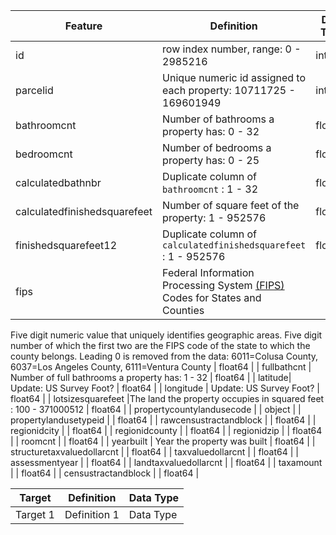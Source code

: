 | Feature | Definition | Data Type | 
| --- | --- | --- |
| id | row index number, range: 0 - 2985216 | int64 |
| parcelid | Unique numeric id assigned to each property: 10711725 - 169601949  | int64 |
| bathroomcnt | Number of bathrooms a property has: 0 - 32 | float64 | 
| bedroomcnt | Number of bedrooms a property has: 0 - 25  | float64 |
| calculatedbathnbr | Duplicate column of `bathroomcnt` : 1 - 32 | float64 |
| calculatedfinishedsquarefeet | Number of square feet of the property: 1 - 952576 | float64 |
| finishedsquarefeet12 | Duplicate column of `calculatedfinishedsquarefeet` : 1 - 952576  | float64 |
| fips | Federal Information Processing System [(FIPS)](https://transition.fcc.gov/oet/info/maps/census/fips/fips.txt) Codes for States and Counties
Five digit numeric value that uniquely identifies geographic areas. Five digit number of which the 
first two are the FIPS code of the state to which the county belongs. Leading 0 is removed from the data: 6011=Colusa County, 6037=Los Angeles County, 6111=Ventura County | float64 |
| fullbathcnt | Number of full bathrooms a property has: 1 - 32 | float64 |
| latitude| Update: US Survey Foot? | float64 |
| longitude | Update: US Survey Foot? | float64 |
| lotsizesquarefeet |The land the property occupies in squared feet : 100 - 371000512 | float64 |
| propertycountylandusecode |  | object |
| propertylandusetypeid |  | float64 |
| rawcensustractandblock |  | float64 |
| regionidcity |  | float64 |
| regionidcounty |  | float64 |
| regionidzip |  | float64 |
| roomcnt |  | float64 |
| yearbuilt | Year the property was built | float64 |
| structuretaxvaluedollarcnt |  | float64 |
| taxvaluedollarcnt |  | float64 |
| assessmentyear |  | float64 |
| landtaxvaluedollarcnt |  | float64 |
| taxamount |  | float64 |
| censustractandblock |  | float64 |
 
| Target | Definition | Data Type |
| --- | --- | --- |
| Target 1 | Definition 1 | Data Type|

